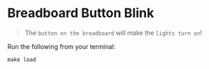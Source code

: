 # Breadboard Button Blink

> The `button on the breadboard` will make the `lights turn on`!

Run the following from your terminal:

```
make load
```
